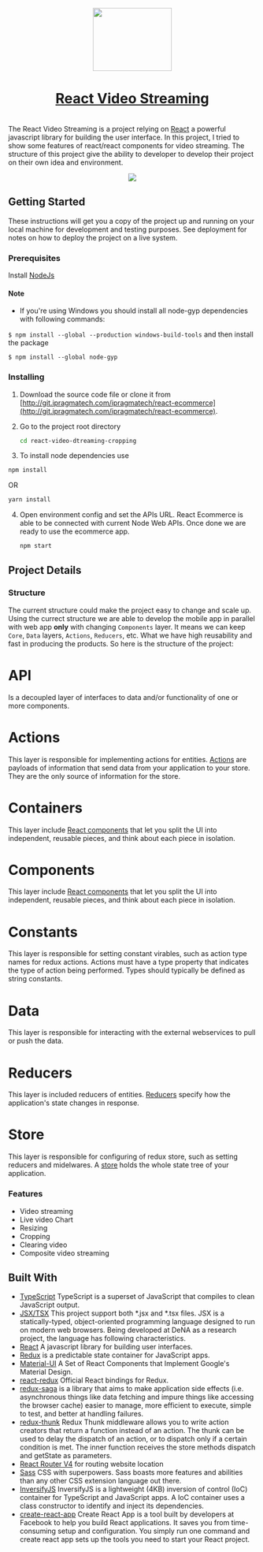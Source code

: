 

<!-- Logo -->
<p align="center">
  <a href="[http://git.ipragmatech.com/ipragmatech/react-ecommerce](http://git.ipragmatech.com/ipragmatech/react-ecommerce)">
    <img height="128" width="160" src="https://www.ipragmatech.com/wp-content/uploads/2017/06/logo.png">
  </a>
</p>
<!-- Name -->
<h1 align="center">
  <a href="http://git.ipragmatech.com/ipragmatech/react-ecommerce">React Video Streaming</a>
</h1>
<br/>
The React Video Streaming is a project relying on <a href='https://facebook.github.io/react/docs/hello-world.html'>React</a> a powerful javascript library for building the user interface. In this project, I tried to show some features of react/react components for video streaming.
The structure of this project give the ability to developer to develop their project on their own idea and environment.
<p align="center">
  <a href="https://react-ipragmatech-ecommerce.herokuapp.com/">
    <img src="/images/vstream.png">
  </a>
</p>


## Getting Started

These instructions will get you a copy of the project up and running on your local machine for development and testing purposes. See deployment for notes on how to deploy the project on a live system.

### Prerequisites

 Install [NodeJs](https://nodejs.org/en/)

#### Note

 - If you're using Windows you should install all node-gyp dependencies with following commands:

`$ npm install --global --production windows-build-tools`
and then install the package

`$ npm install --global node-gyp`


### Installing

1. Download the source code file or clone it from [http://git.ipragmatech.com/ipragmatech/react-ecommerce](http://git.ipragmatech.com/ipragmatech/react-ecommerce).

2. Go to the project root directory
   ```bash
   cd react-video-dtreaming-cropping
   ```
3. To install node dependencies use
  ```bash
  npm install
  ```
  OR
  ```bash
  yarn install
  ```
4. Open environment config and set the APIs URL. React Ecommerce is able to be connected with current Node Web APIs. Once done we are ready to use the ecommerce app.
    ```bash
    npm start
    ```

## Project Details
### Structure
The current structure could make the project easy to change and scale up.
Using the currect structure we are able to develop the mobile app in parallel with web app **only** with changing `Components` layer. It means we can keep `Core`, `Data` layers, `Actions`, `Reducers`, etc. What we have high reusability and fast in producing the products. So here is the structure of the project:
# API

Is a decoupled layer of interfaces to data and/or functionality of one or more components.

# Actions

This layer is responsible for implementing actions for entities. [Actions](http://redux.js.org/docs/basics/Actions.html) are payloads of information that send data from your application to your store. They are the only source of information for the store.

# Containers

This layer include [React components](https://facebook.github.io/react/docs/react-component.html) that let you split the UI into independent, reusable pieces, and think about each piece in isolation.

# Components

This layer include [React components](https://facebook.github.io/react/docs/react-component.html) that let you split the UI into independent, reusable pieces, and think about each piece in isolation.

# Constants

This layer is responsible for setting constant virables, such as action type names for redux actions. Actions must have a type property that indicates the type of action being performed. Types should typically be defined as string constants.

# Data
This layer is responsible for interacting with the external webservices to pull or push the data.

# Reducers

This layer is included reducers of entities. [Reducers](http://redux.js.org/docs/basics/Reducers.html) specify how the application's state changes in response.

# Store

This layer is responsible for configuring of redux store, such as setting reducers and midelwares. A [store](http://redux.js.org/docs/api/Store.html) holds the whole state tree of your application.



### Features
  - Video streaming
  - Live video Chart
  - Resizing
  - Cropping
  - Clearing video
  - Composite video streaming

## Built With

  * [TypeScript](https://www.typescriptlang.org/) TypeScript is a superset of JavaScript that compiles to clean JavaScript output.
  * [JSX/TSX](https://jsx.github.io/) This project support both *.jsx and *.tsx files. JSX is a statically-typed, object-oriented programming language designed to run on modern web browsers. Being developed at DeNA as a research project, the language has following characteristics.
  * [React](https://facebook.github.io/react/docs/hello-world.html) A javascript library for building user interfaces.
  * [Redux](http://redux.js.org/) is a predictable state container for JavaScript apps.
  * [Material-UI](http://www.material-ui.com/#/) A Set of React Components that Implement Google's Material Design.
  * [react-redux](https://github.com/reactjs/react-redux) Official React bindings for Redux.
  * [redux-saga](https://redux-saga.js.org/) is a library that aims to make application side effects (i.e. asynchronous things like data fetching and impure things like accessing the browser cache) easier to manage, more efficient to execute, simple to test, and better at handling failures.
  * [redux-thunk](https://github.com/gaearon/redux-thunk) Redux Thunk middleware allows you to write action creators that return a function instead of an action. The thunk can be used to delay the dispatch of an action, or to dispatch only if a certain condition is met. The inner function receives the store methods dispatch and getState as parameters.
  * [React Router V4](https://github.com/ReactTraining/react-router) for routing website location
  * [Sass](http://sass-lang.com/) CSS with superpowers. Sass boasts more features and abilities than any other CSS extension language out there.
  * [InversifyJS](http://inversify.io/) InversifyJS is a lightweight (4KB) inversion of control (IoC) container for TypeScript and JavaScript apps. A IoC container uses a class constructor to identify and inject its dependencies.
  * [create-react-app](https://github.com/facebook/create-react-app) Create React App is a tool built by developers at Facebook to help you build React applications. It saves you from time-consuming setup and configuration. You simply run one command and create react app sets up the tools you need to start your React project.
